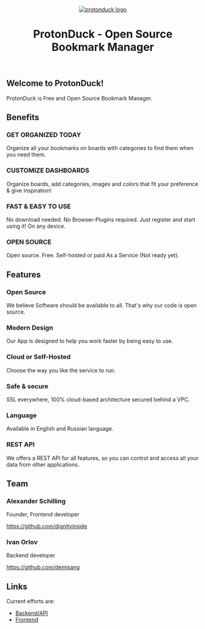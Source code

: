<p align="center">
    <a href="https://github.com/protonduck" target="_blank">
        <img src="https://avatars0.githubusercontent.com/u/92161833" alt="protonduck logo">
    </a>
    <h1 align="center">ProtonDuck - Open Source Bookmark Manager</h1>
    <br>
</p>

## Welcome to ProtonDuck!

ProtonDuck is Free and Open Source Bookmark Manager.

## Benefits

### GET ORGANIZED TODAY

Organize all your bookmarks on boards with categories to find them when you need them.

### CUSTOMIZE DASHBOARDS

Organize boards, add categories, images and colors that fit your preference & give inspiration!

### FAST & EASY TO USE

No download needed. No Browser-Plugins required. Just register and start using it! On any device.

### OPEN SOURCE

Open source. Free. Self-hosted or paid As a Service (Not ready yet).

## Features

### Open Source

We believe Software should be available to all. That's why our code is open source.

### Modern Design

Our App is designed to help you work faster by being easy to use.

### Cloud or Self-Hosted

Choose the way you like the service to run.

### Safe & secure

SSL everywhere, 100% cloud-based architecture secured behind a VPC.

### Language

Available in English and Russian language.

### REST API

We offers a REST API for all features, so you can control and access all your data from other applications.

## Team

### Alexander Schilling

Founder, Frontend developer

https://github.com/dignityinside

### Ivan Orlov

Backend developer

https://github.com/demisang

## Links

Current efforts are:

- [Backend/API](https://github.com/protonduck/backend)
- [Frontend](https://github.com/protonduck/frontend)
